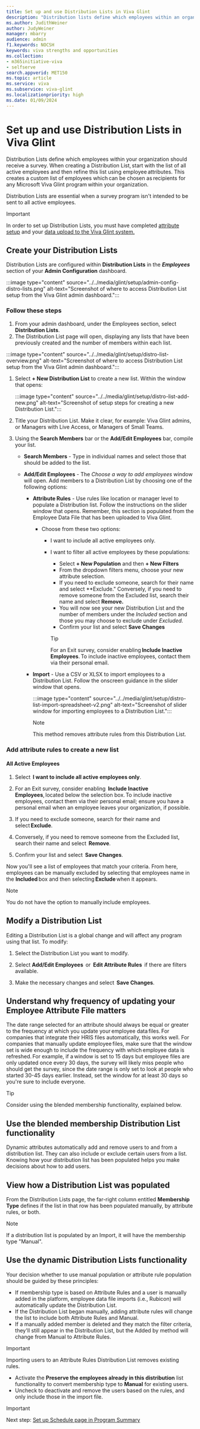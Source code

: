 ```yaml
---
title: Set up and use Distribution Lists in Viva Glint
description: "Distribution lists define which employees within an organization should receive a survey."
ms.author: JudithWeiner
author: JudyWeiner
manager: mbarry
audience: admin
f1.keywords: NOCSH
keywords: viva strengths and opportunities
ms.collection:  
- m365initiative-viva
- selfserve 
search.appverid: MET150 
ms.topic: article
ms.service: viva
ms.subservice: viva-glint
ms.localizationpriority: high
ms.date: 01/09/2024
---
```


# Set up and use Distribution Lists in Viva Glint

Distribution Lists define which employees within your organization should receive a survey. When creating a Distribution List, start with the list of all active employees and then refine this list using employee attributes. This creates a custom list of employees which can be chosen as recipients for any Microsoft Viva Glint program within your organization.

Distribution Lists are essential when a survey program isn't intended to be sent to all active employees.  

>[!IMPORTANT]
>In order to set up Distribution Lists, you must have completed [attribute setup](/../../viva/glint/setup/send-employee-attributes) and your [data upload  to the Viva Glint system.](/../../viva/glint/setup/upload-employee-attributes)

## Create your Distribution Lists 

Distribution Lists are configured within **Distribution Lists** in the ***Employees*** section of your **Admin Configuration** dashboard.

:::image type="content" source="../../media/glint/setup/admin-config-distro-lists.png" alt-text="Screenshot of where to access Distribution List setup from the Viva Glint admin dashboard.":::

### Follow these steps 
1. From your admin dashboard, under the Employees section, select **Distribution Lists**.
1. The Distribution List page will open, displaying any lists that have been previously created and the number of members within each list.

:::image type="content" source="../../media/glint/setup/distro-list-overview.png" alt-text="Screenshot of where to access Distribution List setup from the Viva Glint admin dashboard.":::

1. Select **+ New Distribution List** to create a new list. Within the window that opens:

   :::image type="content" source="../../media/glint/setup/distro-list-add-new.png" alt-text="Screenshot of setup steps for creating a new Distribution List.":::
   
1. Title your Distribution List. Make it clear, for example: Viva Glint admins, or Managers with Live Access, or Managers of Small Teams.
1. Using the **Search Members** bar or the **Add/Edit Employees** bar, compile your list.
     
     - **Search Members** - Type in individual names and select those that should be added to the list.
       
     - **Add/Edit Employees** - The *Choose a way to add employees* window will open. Add members to a Distribution List by choosing one of the following options:
       
       - **Attribute Rules** - Use rules like location or manager level to populate a Distribution list. Follow the instructions on the slider window that opens. Remember, this section is populated from the Employee Data File that has been uploaded to Viva Glint.
         - Choose from these two options:
 
            - I want to include all active employees only.
            - I want to filter all active employees by these populations:
              - Select **+ New Population** and then **+ New Filters**
              - From the dropdown filters menu, choose your new attribute selection. 
              - If you need to exclude someone, search for their name and select **Exclude." Conversely, if you need to remove someone from the Excluded list, search their name and select **Remove.**
              - You will now see your new Distribution List and the number of members under the *Included* section and those you may choose to exclude under *Excluded.*
              - Confirm your list and select **Save Changes**          
  
               >[!TIP]
               >For an Exit survey, consider enabling **Include Inactive Employees**. To include inactive employees, contact them via their personal email.
         
       - **Import** - Use a CSV or XLSX to import employees to a Distribution List. Follow the onscreen guidance in the slider window that opens.
         
         :::image type="content" source="../../media/glint/setup/distro-list-import-spreadsheet-v2.png" alt-text="Screenshot of slider window for importing employees to a Distribution List.":::
         
         >[!NOTE]
         >This method removes attribute rules from this Distribution List.

### Add attribute rules to create a new list 


#### All Active Employees 

1. Select  **I want to include all active employees only**. 
1. For an Exit survey, consider enabling  **Include Inactive Employees**, located below the selection box. To include inactive employees, contact them via their personal email; ensure you have a personal email when an employee leaves your organization, if possible. 

1. If you need to exclude someone, search for their name and select **Exclude**. 

1. Conversely, if you need to remove someone from the Excluded list, search their name and select  **Remove**. 

1. Confirm your list and select  **Save Changes**. 

Now you'll see a list of employees that match your criteria. From here, employees can be manually excluded by selecting that employees name in the **Included** box and then selecting **Exclude** when it appears.

   > [!NOTE]
   >You do not have the option to manually include employees.

## Modify a Distribution List 

Editing a Distribution List is a global change and will affect any program using that list. To modify: 

1. Select the Distribution List you want to modify. 

1. Select  **Add/Edit Employees**  or  **Edit Attribute Rules**  if there are filters available. 

1. Make the necessary changes and select  **Save Changes**. 

## Understand why frequency of updating your Employee Attribute File matters 

The date range selected for an attribute should always be equal or greater to the frequency at which you update your employee data files. For companies that integrate their HRIS files automatically, this works well. For companies that manually update employee files, make sure that the window set is wide enough to include the frequency with which employee data is refreshed. For example, if a window is set to 15 days but employee files are only updated once every 30 days, the survey will likely miss people who should get the survey, since the date range is only set to look at people who started 30-45 days earlier. Instead, set the window for at least 30 days so you're sure to include everyone.

> [!TIP]
> Consider using the blended membership functionality, explained below.

## Use the blended membership Distribution List functionality

Dynamic attributes automatically add and remove users to and from a distribution list. They can also include or exclude certain users from a list. Knowing how your distribution list has been populated helps you make decisions about how to add users.

## View how a Distribution List was populated

From the Distribution Lists page, the far-right column entitled **Membership Type** defines if the list in that row has been populated manually, by attribute rules, or both.

> [!Note]
> If a distribution list is populated by an Import, it will have the membership type "Manual".

## Use the dynamic Distribution Lists functionality
Your decision whether to use manual population or attribute rule population should be guided by these principles:

- If membership type is based on Attribute Rules and a user is manually added in the platform, employee data file imports (i.e., Rubicon) will automatically update the Distribution List.</li>
- If the Distribution List began manually, adding attribute rules will change the list to include both Attribute Rules and Manual.</li>
- If a manually added member is deleted and they match the filter criteria, they'll still appear in the Distribution List, but the Added by method will change from Manual to Attribute Rules.

> [!IMPORTANT]
> Importing users to an Attribute Rules Distribution List removes existing rules.
  - Activate the **Preserve the employees already in this distribution** list functionality to convert membership type to **Manual** for existing users.</li>
  - Uncheck to deactivate and remove the users based on the rules, and only include those in the import file. 


> [!IMPORTANT]
> Next step: [Set up Schedule page in Program Summary](/../../schedule-setup.md)

